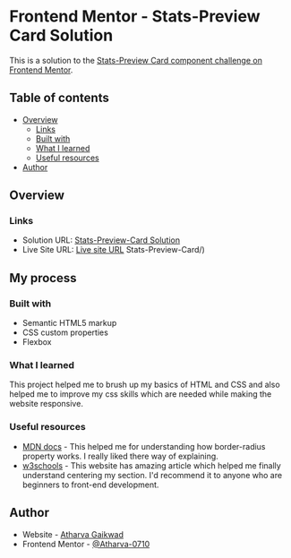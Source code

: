 # Frontend Mentor - Stats-Preview Card Solution

This is a solution to the [Stats-Preview Card component challenge on Frontend Mentor](https://www.frontendmentor.io/challenges/stats-preview-card-component-8JqbgoU62/hub).

## Table of contents

- [Overview](#overview)
  - [Links](#links)
  - [Built with](#built-with)
  - [What I learned](#what-i-learned)
  - [Useful resources](#useful-resources)
- [Author](#author)


## Overview

### Links

- Solution URL: [Stats-Preview-Card Solution](https://www.frontendmentor.io/solutions/responsive-qr-code-challenge-using-html-and-css-NOPJWObvgs)
- Live Site URL: [Live site URL](https://atharva-0710.github.io/Stats-Preview-Card/)
Stats-Preview-Card/)

## My process

### Built with

- Semantic HTML5 markup
- CSS custom properties
- Flexbox 

### What I learned

This project helped me to brush up my basics of HTML and CSS and also helped me to improve my css skills which are needed while making the website responsive.


### Useful resources

- [MDN docs](https://developer.mozilla.org) - This helped me for understanding how border-radius property works. I really liked there way of explaining.
- [w3schools](https://www.w3schools.com) - This website has amazing article which helped me finally understand centering my section. I'd recommend it to anyone who are beginners to front-end development.



## Author

- Website - [Atharva Gaikwad](https://www.your-site.com)
- Frontend Mentor - [@Atharva-0710](https://www.frontendmentor.io/profile/@Atharva-0710)
